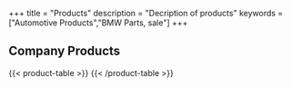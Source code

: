 +++
title = "Products"
description = "Decription of products"
keywords = ["Automotive Products","BMW Parts, sale"]
+++


## Company Products

{{< product-table >}}
{{< /product-table >}}

